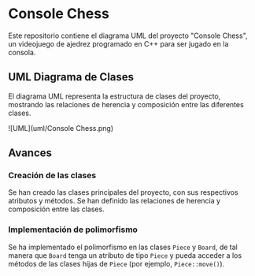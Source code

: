 # Console Chess

Este repositorio contiene el diagrama UML del proyecto "Console Chess", un videojuego de ajedrez programado en C++ para ser jugado en la consola.

## UML Diagrama de Clases

El diagrama UML representa la estructura de clases del proyecto, mostrando las relaciones de herencia y composición entre las diferentes clases.

![UML](uml/Console Chess.png)

## Avances

### Creación de las clases

Se han creado las clases principales del proyecto, con sus respectivos atributos y métodos. Se han definido las relaciones de herencia y composición entre las clases.

### Implementación de polimorfismo

Se ha implementado el polimorfismo en las clases `Piece` y `Board`, de tal manera que `Board` tenga un atributo de tipo `Piece` y pueda acceder a los métodos de las clases hijas de `Piece` (por ejemplo, `Piece::move()`).